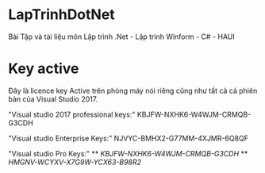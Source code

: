 # LapTrinhDotNet
Bài Tập và tài liệu môn Lập trình .Net - Lập trình Winform - C# - HAUI
# Key active
Đây là licence key Active trên phòng máy nói riêng cũng như tất cả cả phiên bản của Visual Studio 2017.

"Visual studio 2017 professional keys:"
KBJFW-NXHK6-W4WJM-CRMQB-G3CDH
 
"Visual studio Enterprise Keys:"
NJVYC-BMHX2-G77MM-4XJMR-6Q8QF
 
"Visual studio Pro Keys:"
** *KBJFW-NXHK6-W4WJM-CRMQB-G3CDH* **
*HMGNV-WCYXV-X7G9W-YCX63-B98R2*
